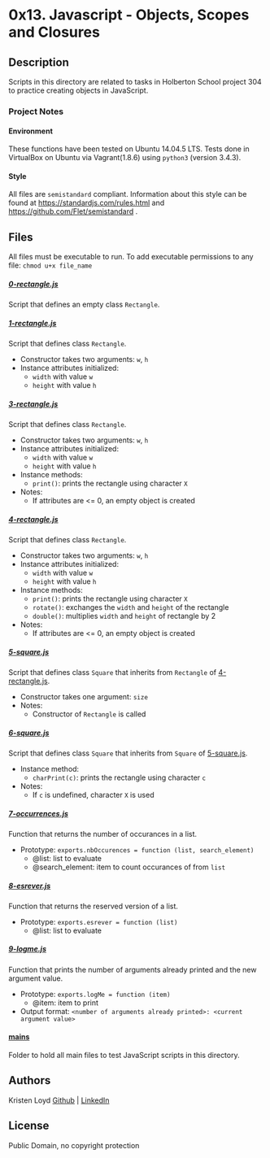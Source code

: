 # 0x13. Javascript - Objects, Scopes and Closures

## Description
Scripts in this directory are related to tasks in Holberton School project 304 to practice creating objects in JavaScript.

### Project Notes
#### Environment
These functions have been tested on Ubuntu 14.04.5 LTS.
Tests done in VirtualBox on Ubuntu via Vagrant(1.8.6) using `python3` (version 3.4.3).

#### Style
All files are `semistandard` compliant.
Information about this style can be found at https://standardjs.com/rules.html and https://github.com/Flet/semistandard .

## Files
All files must be executable to run. To add executable permissions to any file: `chmod u+x file_name`

##### [0-rectangle.js](0-rectangle.js)
Script that defines an empty class `Rectangle`.

##### [1-rectangle.js](1-rectangle.js)
Script that defines class `Rectangle`.
* Constructor takes two arguments: `w`, `h`
* Instance attributes initialized:
  * `width` with value `w`
  * `height` with value `h`

##### [3-rectangle.js](3-rectangle.js)
Script that defines class `Rectangle`.
* Constructor takes two arguments: `w`, `h`
* Instance attributes initialized:
  * `width` with value `w`
  * `height` with value `h`
* Instance methods:
  * `print()`: prints the rectangle using character `X`
* Notes:
  * If attributes are <= 0, an empty object is created

##### [4-rectangle.js](4-rectangle.js)
Script that defines class `Rectangle`.
* Constructor takes two arguments: `w`, `h`
* Instance attributes initialized:
  * `width` with value `w`
  * `height` with value `h`
* Instance methods:
  * `print()`: prints the rectangle using character `X`
  * `rotate()`: exchanges the `width` and `height` of the rectangle
  * `double()`: multiplies `width` and `height` of rectangle by 2
* Notes:
  * If attributes are <= 0, an empty object is created

##### [5-square.js](5-square.js)
Script that defines class `Square` that inherits from `Rectangle` of [4-rectangle.js](4-rectangle.js).
* Constructor takes one argument: `size`
* Notes:
  * Constructor of `Rectangle` is called

##### [6-square.js](6-square.js)
Script that defines class `Square` that inherits from `Square` of [5-square.js](5-square.js).
* Instance method:
  * `charPrint(c)`: prints the rectangle using character `c`
* Notes:
  * If `c` is undefined, character `X` is used

##### [7-occurrences.js](7-occurences.js)
Function that returns the number of occurances in a list.
* Prototype: `exports.nbOccurences = function (list, search_element)`
  * @list: list to evaluate
  * @search_element: item to count occurances of from `list`

##### [8-esrever.js](8-esrever.js)
Function that returns the reserved version of a list.
* Prototype: `exports.esrever = function (list)`
  * @list: list to evaluate

##### [9-logme.js](9-logme.js)
Function that prints the number of arguments already printed and the new argument value.
* Prototype: `exports.logMe = function (item)`
  * @item: item to print
* Output format: `<number of arguments already printed>: <current argument value>`

#### [mains](mains)
Folder to hold all main files to test JavaScript scripts in this directory.


## Authors
Kristen Loyd        [Github](https://github.com/KRLoyd) |  [LinkedIn](https://www.linkedin.com/in/kristen-loyd-34984a92)

## License
Public Domain, no copyright protection